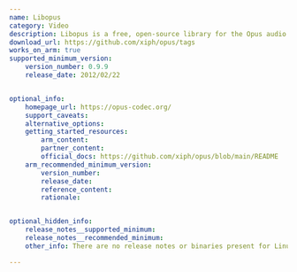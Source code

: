 ```yaml
---
name: Libopus
category: Video
description: Libopus is a free, open-source library for the Opus audio codec, which is designed for high-quality, low-latency audio compression.
download_url: https://github.com/xiph/opus/tags
works_on_arm: true
supported_minimum_version: 
    version_number: 0.9.9
    release_date: 2012/02/22


optional_info:
    homepage_url: https://opus-codec.org/
    support_caveats:
    alternative_options: 
    getting_started_resources:
        arm_content: 
        partner_content: 
        official_docs: https://github.com/xiph/opus/blob/main/README
    arm_recommended_minimum_version:
        version_number:
        release_date:
        reference_content:
        rationale:


optional_hidden_info:
    release_notes__supported_minimum: 
    release_notes__recommended_minimum: 
    other_info: There are no release notes or binaries present for Linux/ARM64. Libopus version 0.9.7 is installed and tested on the Neoverse N1, using steps mentioned in [README.md](https://github.com/xiph/opus/blob/v0.9.7/README).

---
```

